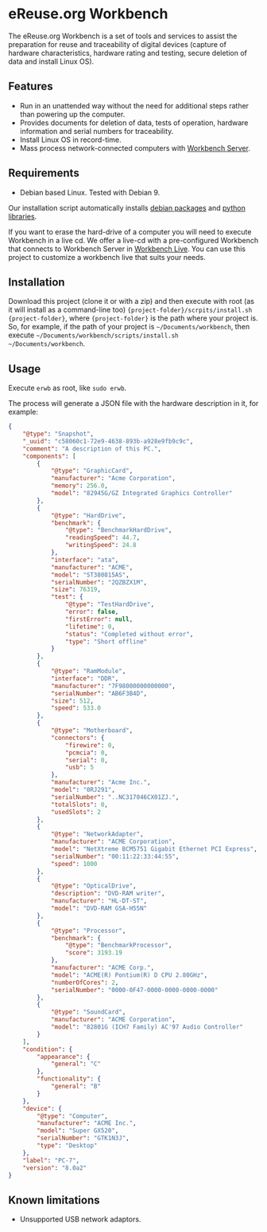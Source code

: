 # eReuse.org Workbench
The eReuse.org Workbench is a set of tools and services to assist the preparation for reuse and
traceability of digital devices (capture of hardware characteristics, hardware rating and testing,
secure deletion of data and install Linux OS).

## Features
- Run in an unattended way without the need for additional steps rather than powering up the
  computer.
- Provides documents for deletion of data, tests of operation, hardware information and serial
  numbers for traceability.
- Install Linux OS in record-time.
- Mass process network-connected computers with
  [Workbench Server](https://github.com/ereuse/workbench-server).

## Requirements
* Debian based Linux. Tested with Debian 9. 

Our installation script automatically installs [debian packages](debian-requirements.txt) and 
[python libraries](requirements.txt).

If you want to erase the hard-drive of a computer you will need to execute Workbench in a live cd.
We offer a live-cd with a pre-configured Workbench that connects to Workbench Server in
[Workbench Live](https://github.com/ereuse/workbench-live). You can use this project to customize
a workbench live that suits your needs.

## Installation
Download this project (clone it or with a zip) and then execute with root (as it will install as a
command-line too) `{project-folder}/scrpits/install.sh {project-folder}`, where `{project-folder}`
is the path where your project is. So, for example, if the path of your project is
`~/Documents/workbench`, then execute `~/Documents/workbench/scripts/install.sh
~/Documents/workbench`.

## Usage
Execute `erwb` as root, like `sudo erwb`. 

The process will generate a JSON file with the hardware description in it, for example:
```json
{
    "@type": "Snapshot",
    "_uuid": "c58060c1-72e9-4638-893b-a928e9fb9c9c",
    "comment": "A description of this PC.",
    "components": [
        {
            "@type": "GraphicCard",
            "manufacturer": "Acme Corporation",
            "memory": 256.0,
            "model": "82945G/GZ Integrated Graphics Controller"
        },
        {
            "@type": "HardDrive",
            "benchmark": {
                "@type": "BenchmarkHardDrive",
                "readingSpeed": 44.7,
                "writingSpeed": 24.8
            },
            "interface": "ata",
            "manufacturer": "ACME",
            "model": "ST380815AS",
            "serialNumber": "2QZBZX1M",
            "size": 76319,
            "test": {
                "@type": "TestHardDrive",
                "error": false,
                "firstError": null,
                "lifetime": 0,
                "status": "Completed without error",
                "type": "Short offline"
            }
        },
        {
            "@type": "RamModule",
            "interface": "DDR",
            "manufacturer": "7F98000000000000",
            "serialNumber": "AB6F3B4D",
            "size": 512,
            "speed": 533.0
        },
        {
            "@type": "Motherboard",
            "connectors": {
                "firewire": 0,
                "pcmcia": 0,
                "serial": 0,
                "usb": 5
            },
            "manufacturer": "Acme Inc.",
            "model": "0RJ291",
            "serialNumber": "..NC317046CX01ZJ.",
            "totalSlots": 0,
            "usedSlots": 2
        },
        {
            "@type": "NetworkAdapter",
            "manufacturer": "ACME Corporation",
            "model": "NetXtreme BCM5751 Gigabit Ethernet PCI Express",
            "serialNumber": "00:11:22:33:44:55",
            "speed": 1000
        },
        {
            "@type": "OpticalDrive",
            "description": "DVD-RAM writer",
            "manufacturer": "HL-DT-ST",
            "model": "DVD-RAM GSA-H55N"
        },
        {
            "@type": "Processor",
            "benchmark": {
                "@type": "BenchmarkProcessor",
                "score": 3193.19
            },
            "manufacturer": "ACME Corp.",
            "model": "ACME(R) Pontium(R) D CPU 2.80GHz",
            "numberOfCores": 2,
            "serialNumber": "0000-0F47-0000-0000-0000-0000"
        },
        {
            "@type": "SoundCard",
            "manufacturer": "ACME Corporation",
            "model": "82801G (ICH7 Family) AC'97 Audio Controller"
        }
    ],
    "condition": {
        "appearance": {
            "general": "C"
        },
        "functionality": {
            "general": "B"
        }
    },
    "device": {
        "@type": "Computer",
        "manufacturer": "ACME Inc.",
        "model": "Super GX520",
        "serialNumber": "GTK1N3J",
        "type": "Desktop"
    },
    "label": "PC-7",
    "version": "8.0a2"
}
```

## Known limitations
- Unsupported USB network adaptors.
